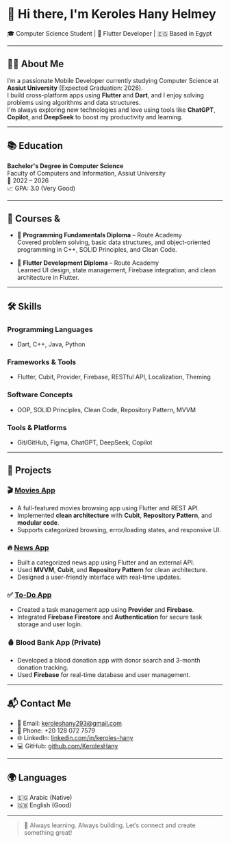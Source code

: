 # 👋 Hi there, I'm Keroles Hany Helmey

🎓 Computer Science Student | 📱 Flutter Developer | 🇪🇬 Based in Egypt

---

## 🧑‍💻 About Me

I’m a passionate Mobile Developer currently studying Computer Science at **Assiut University** (Expected Graduation: 2026).  
I build cross-platform apps using **Flutter** and **Dart**, and I enjoy solving problems using algorithms and data structures.  
I'm always exploring new technologies and love using tools like **ChatGPT**, **Copilot**, and **DeepSeek** to boost my productivity and learning.

---

## 📚 Education

**Bachelor's Degree in Computer Science**  
Faculty of Computers and Information, Assiut University  
📅 2022 – 2026  
📈 GPA: 3.0 (Very Good)

---

## 📘 Courses & 

- 🎯 **Programming Fundamentals Diploma** – Route Academy  
  Covered problem solving, basic data structures, and object-oriented programming in C++, SOLID Principles, and Clean Code. 

- 📱 **Flutter Development Diploma** – Route Academy  
  Learned UI design, state management, Firebase integration, and clean architecture in Flutter.

---

## 🛠️ Skills

### Programming Languages
- Dart, C++, Java, Python

### Frameworks & Tools
- Flutter, Cubit, Provider, Firebase, RESTful API, Localization, Theming

### Software Concepts
- OOP, SOLID Principles, Clean Code, Repository Pattern, MVVM

### Tools & Platforms
- Git/GitHub, Figma, ChatGPT, DeepSeek, Copilot

---

## 💼 Projects

### 🎬 [Movies App](https://github.com/KerolesHany/Movies-App.git)  
- A full-featured movies browsing app using Flutter and REST API.  
- Implemented **clean architecture** with **Cubit**, **Repository Pattern**, and **modular code**.  
- Supports categorized browsing, error/loading states, and responsive UI.

### 🔥 [News App](https://github.com/KerolesHany/News-App.git)  
- Built a categorized news app using Flutter and an external API.  
- Used **MVVM**, **Cubit**, and **Repository Pattern** for clean architecture.  
- Designed a user-friendly interface with real-time updates.

### ✅ [To-Do App](https://github.com/KerolesHany/To-Do-App/tree/todoapp)  
- Created a task management app using **Provider** and **Firebase**.  
- Integrated **Firebase Firestore** and **Authentication** for secure task storage and user login.

### 🩸 Blood Bank App (Private)  
- Developed a blood donation app with donor search and 3-month donation tracking.  
- Used **Firebase** for real-time database and user management.

---

## 📬 Contact Me

- 📧 Email: [keroleshany293@gmail.com](mailto:keroleshany293@gmail.com)  
- 📱 Phone: +20 128 072 7579  
- 🌐 LinkedIn: [linkedin.com/in/keroles-hany](https://linkedin.com/in/keroles-hany)  
- 💻 GitHub: [github.com/KerolesHany](https://github.com/KerolesHany)

---

## 🌍 Languages

- 🇪🇬 Arabic (Native)  
- 🇬🇧 English (Good)

---

> 🚀 Always learning. Always building. Let’s connect and create something great!
